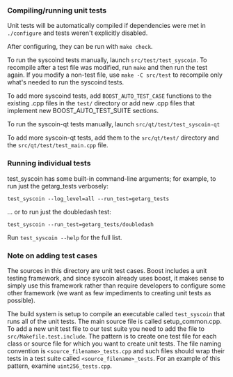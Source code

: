 ### Compiling/running unit tests

Unit tests will be automatically compiled if dependencies were met in `./configure`
and tests weren't explicitly disabled.

After configuring, they can be run with `make check`.

To run the syscoind tests manually, launch `src/test/test_syscoin`. To recompile
after a test file was modified, run `make` and then run the test again. If you
modify a non-test file, use `make -C src/test` to recompile only what's needed
to run the syscoind tests.

To add more syscoind tests, add `BOOST_AUTO_TEST_CASE` functions to the existing
.cpp files in the `test/` directory or add new .cpp files that
implement new BOOST_AUTO_TEST_SUITE sections.

To run the syscoin-qt tests manually, launch `src/qt/test/test_syscoin-qt`

To add more syscoin-qt tests, add them to the `src/qt/test/` directory and
the `src/qt/test/test_main.cpp` file.

### Running individual tests

test_syscoin has some built-in command-line arguments; for
example, to run just the getarg_tests verbosely:

    test_syscoin --log_level=all --run_test=getarg_tests

... or to run just the doubledash test:

    test_syscoin --run_test=getarg_tests/doubledash

Run `test_syscoin --help` for the full list.

### Note on adding test cases

The sources in this directory are unit test cases.  Boost includes a
unit testing framework, and since syscoin already uses boost, it makes
sense to simply use this framework rather than require developers to
configure some other framework (we want as few impediments to creating
unit tests as possible).

The build system is setup to compile an executable called `test_syscoin`
that runs all of the unit tests.  The main source file is called
setup_common.cpp. To add a new unit test file to our test suite you need
to add the file to `src/Makefile.test.include`. The pattern is to create
one test file for each class or source file for which you want to create
unit tests.  The file naming convention is `<source_filename>_tests.cpp`
and such files should wrap their tests in a test suite
called `<source_filename>_tests`. For an example of this pattern,
examine `uint256_tests.cpp`.
